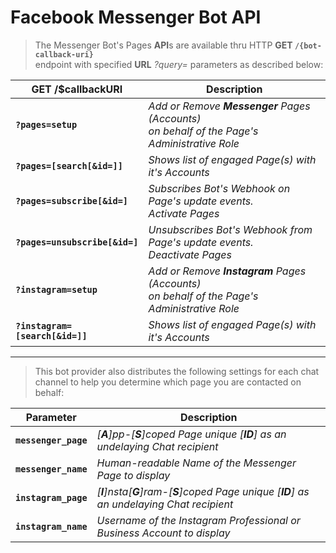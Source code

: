 # Facebook Messenger **Bot API**

> The Messenger Bot's Pages **API**s are available thru HTTP **GET `/{bot-callback-uri}`**</br>endpoint with specified **URL** *?query=* parameters as described below:

GET /$callbackURI | Description
------------|-------------
**`?pages=setup`** | *Add or Remove **Messenger** Pages (Accounts)</br> on behalf of the Page's Administrative Role*
**`?pages=[search[&id=]]`** | *Shows list of engaged Page(s) with it's Accounts*
**`?pages=subscribe[&id=]`** | *Subscribes Bot's Webhook on Page's update events.</br>Activate Pages*
**`?pages=unsubscribe[&id=]`** | *Unsubscribes Bot's Webhook from Page's update events.</br>Deactivate Pages*
**`?instagram=setup`** | *Add or Remove **Instagram** Pages (Accounts)</br> on behalf of the Page's Administrative Role*
**`?instagram=[search[&id=]]`** | *Shows list of engaged Page(s) with it's Accounts*

-----

> This bot provider also distributes the following settings for each chat channel to help you determine which page you are contacted on behalf:

Parameter | Description
----------|------------
**`messenger_page`** | *[**A**]pp-[**S**]coped Page unique [**ID**] as an undelaying Chat recipient*
**`messenger_name`** | *Human-readable Name of the Messenger Page to display*
**`instagram_page`** | *[**I**]nsta[**G**]ram-[**S**]coped Page unique [**ID**] as an undelaying Chat recipient*
**`instagram_name`** | *Username of the Instagram Professional or Business Account to display*
